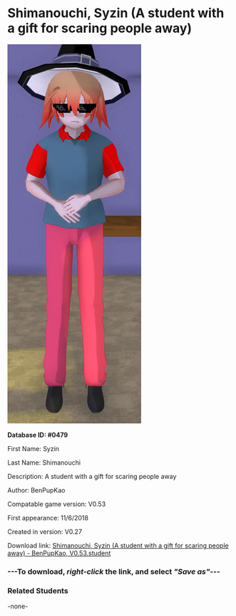 # Shimanouchi, Syzin (A student with a gift for scaring people away)

<img src="../../Files/Images/Shimanouchi, Syzin (A student with a gift for scaring people away).png" title="Shimanouchi, Syzin (A student with a gift for scaring people away) - BenPupKao, V0.53">

**Database ID: #0479**

First Name: Syzin

Last Name: Shimanouchi

Description: A student with a gift for scaring people away

Author: BenPupKao

Compatable game version: V0.53

First appearance: 11/6/2018

Created in version: V0.27

Download link: <a href="https://raw.githubusercontent.com/Arbiter1223/Daigaku-Gurashi-Custom-Students/master/Files/Student%20Files/Shimanouchi%2C%20Syzin%20(A%20student%20with%20a%20gift%20for%20scaring%20people%20away)%20-%20BenPupKao%2C%20V0.53.student">Shimanouchi, Syzin (A student with a gift for scaring people away) - BenPupKao, V0.53.student</a>

### ---**To download, _right-click_ the link, and select _"Save as"_**---

### Related Students

-none-
